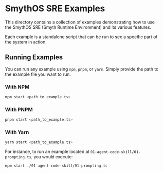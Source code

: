 # SmythOS SRE Examples

This directory contains a collection of examples demonstrating how to use the SmythOS SRE (Smyth Runtime Environment) and its various features.

Each example is a standalone script that can be run to see a specific part of the system in action.

## Running Examples

You can run any example using `npm`, `pnpm`, or `yarn`. Simply provide the path to the example file you want to run.

### With NPM

```bash
npm start <path_to_example.ts>
```

### With PNPM

```bash
pnpm start <path_to_example.ts>
```

### With Yarn

```bash
yarn start <path_to_example.ts>
```

For instance, to run an example located at `01-agent-code-skill/01-prompting.ts`, you would execute:

```bash
npm start ./01-agent-code-skill/01-prompting.ts
```
